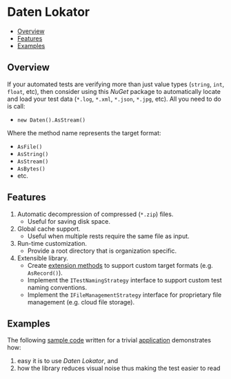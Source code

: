 # Daten Lokator

- [Overview](#overview)
- [Features](#features)
- [Examples](#examples)

## Overview

If your automated tests are verifying more than just value types (`string`, `int`, `float`, etc), then consider using this *NuGet* package to automatically locate and load your test data (`*.log`, `*.xml`, `*.json`, `*.jpg`, etc). All you need to do is call:

- `new Daten().AsStream()`

Where the method name represents the target format:

-	`AsFile()`
-	`AsString()`
-	`AsStream()`
-	`AsBytes()`
-	etc.

## Features

1. Automatic decompression of compressed (`*.zip`) files.
    -	Useful for saving disk space.
2. Global cache support.
    - Useful when multiple rests require the same file as input.
3. Run-time customization.
    - Provide a root directory that is organization specific.
4. Extensible library.
    - Create [extension methods][ExtensionMethod] to support custom target formats (e.g. `AsRecord()`).
    - Implement the `ITestNamingStrategy` interface to support custom test naming conventions.
    - Implement the `IFileManagementStrategy` interface for proprietary file management (e.g. cloud file storage).

[ExtensionMethod]: https://learn.microsoft.com/en-us/dotnet/csharp/programming-guide/classes-and-structs/extension-methods

## Examples

The following [sample code][DemoTests] written for a trivial [application][DemoApp] demonstrates how:

1. easy it is to use *Daten Lokator*, and 
2. how the library reduces visual noise thus making the test easier to read

[DemoApp]: https://github.com/BlueDotBrigade/daten-lokator/tree/Features/6-EasierToExtend/Src/BlueDotBrigade.DatenLokator.Demo
[DemoTests]: https://github.com/BlueDotBrigade/daten-lokator/blob/Features/6-EasierToExtend/Tst/BlueDotBrigade.DatenLokator.DemoTests/Serialization/XmlSerializerTests.cs